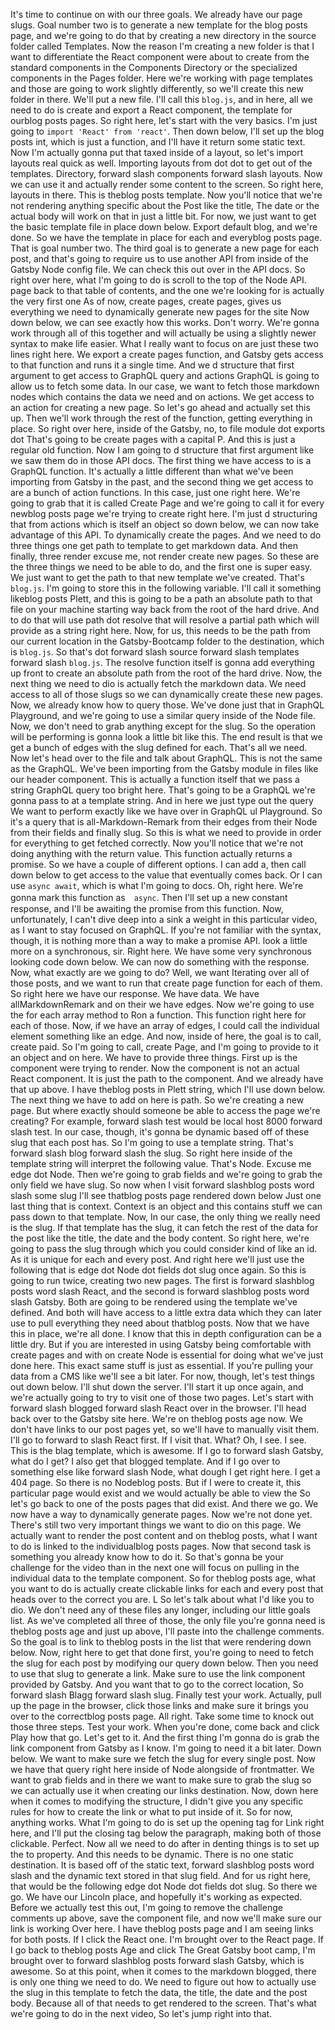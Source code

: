 It's time to continue on with our three goals. We already have our page slugs. Goal number two is to generate a new template for the blog posts page, and we're going to do that by creating a new directory in the source folder called Templates. Now the reason I'm creating a new folder is that I want to differentiate the React component were about to create from the standard components in the Components Directory or the specialized components in the Pages folder. Here we're working with page templates and those are going to work slightly differently, so we'll create this new folder in there. We'll put a new file. I'll call this `blog.js`, and in here, all we need to do is create and export a React component, the template for ourblog posts pages. So right here, let's start with the very basics. I'm just going to `import 'React' from 'react'`. Then down below, I'll set up the blog posts int, which is just a function, and I'll have it return some static text. Now I'm actually gonna put that taxed inside of a layout, so let's import layouts real quick as well. Importing layouts from dot dot to get out of the templates. Directory, forward slash components forward slash layouts. Now we can use it and actually render some content to the screen. So right here, layouts in there. This is theblog posts template. Now you'll notice that we're not rendering anything specific about the Post like the title, The date or the actual body will work on that in just a little bit. For now, we just want to get the basic template file in place down below. Export default blog, and we're done. So we have the template in place for each and everyblog posts page. That is goal number two. The third goal is to generate a new page for each post, and that's going to require us to use another API from inside of the Gatsby Node config file. We can check this out over in the API docs. So right over here, what I'm going to do is scroll to the top of the Node API. page back to that table of contents, and the one we're looking for is actually the very first one As of now, create pages, create pages, gives us everything we need to dynamically generate new pages for the site Now down below, we can see exactly how this works. Don't worry. We're gonna work through all of this together and will actually be using a slightly newer syntax to make life easier. What I really want to focus on are just these two lines right here. We export a create pages function, and Gatsby gets access to that function and runs it a single time. And we d structure that first argument to get access to GraphQL query and actions GraphQL is going to allow us to fetch some data. In our case, we want to fetch those markdown nodes which contains the data we need and on actions. We get access to an action for creating a new page. So let's go ahead and actually set this up. Then we'll work through the rest of the function, getting everything in place. So right over here, inside of the Gatsby, no, to file module dot exports dot That's going to be create pages with a capital P. And this is just a regular old function. Now I am going to d structure that first argument like we saw them do in those API docs. The first thing we have access to is a GraphQL function. It's actually a little different than what we've been importing from Gatsby in the past, and the second thing we get access to are a bunch of action functions. In this case, just one right here. We're going to grab that it is called Create Page and we're going to call it for every newblog posts page we're trying to create right here. I'm just d structuring that from actions which is itself an object so down below, we can now take advantage of this API. To dynamically create the pages. And we need to do three things one get path to template to get markdown data. And then finally, three render excuse me, not render create new pages. So these are the three things we need to be able to do, and the first one is super easy. We just want to get the path to that new template we've created. That's `blog.js`. I'm going to store this in the following variable. I'll call it something likeblog posts Plett, and this is going to be a path an absolute path to that file on your machine starting way back from the root of the hard drive. And to do that will use path dot resolve that will resolve a partial path which will provide as a string right here. Now, for us, this needs to be the path from our current location in the Gatsby-Bootcamp folder to the destination, which is `blog.js`. So that's dot forward slash source forward slash templates forward slash `blog.js`. The resolve function itself is gonna add everything up front to create an absolute path from the root of the hard drive. Now, the next thing we need to dio is actually fetch the markdown data. We need access to all of those slugs so we can dynamically create these new pages. Now, we already know how to query those. We've done just that in GraphQL Playground, and we're going to use a similar query inside of the Node file. Now, we don't need to grab anything except for the slug. So the operation will be performing is gonna look a little bit like this. The end result is that we get a bunch of edges with the slug defined for each. That's all we need. Now let's head over to the file and talk about GraphQL. This is not the same as the GraphQL. We've been importing from the Gatsby module in files like our header component. This is actually a function itself that we pass a string GraphQL query too bright here. That's going to be a GraphQL we're gonna pass to at a template string. And in here we just type out the query We want to perform exactly like we have over in GraphQL ul Playground. So it's a query that is all-Markdown-Remark from their edges from their Node from their fields and finally slug. So this is what we need to provide in order for everything to get fetched correctly. Now you'll notice that we're not doing anything with the return value. This function actually returns a promise. So we have a couple of different options. I can add a, then call down below to get access to the value that eventually comes back. Or I can use `async await`, which is what I'm going to docs. Oh, right here. We're gonna mark this function as　`async`. Then I'll set up a new constant response, and I'll be awaiting the promise from this function. Now, unfortunately, I can't dive deep into a sink a weight in this particular video, as I want to stay focused on GraphQL. If you're not familiar with the syntax, though, it is nothing more than a way to make a promise API. look a little more on a synchronous, sir. Right here. We have some very synchronous looking code down below. We can now do something with the response. Now, what exactly are we going to do? Well, we want Iterating over all of those posts, and we want to run that create page function for each of them. So right here we have our response. We have data. We have allMarkdownRemark and on their we have edges. Now we're going to use the for each array method to Ron a function. This function right here for each of those. Now, if we have an array of edges, I could call the individual element something like an edge. And now, inside of here, the goal is to call, create paid. So I'm going to call, create Page, and I'm going to provide to it an object and on here. We have to provide three things. First up is the component were trying to render. Now the component is not an actual React component. It is just the path to the component. And we already have that up above. I have theblog posts in Plett string, which I'll use down below. The next thing we have to add on here is path. So we're creating a new page. But where exactly should someone be able to access the page we're creating? For example, forward slash test would be local host 8000 forward slash test. In our case, though, it's gonna be dynamic based off of these slug that each post has. So I'm going to use a template string. That's forward slash blog forward slash the slug. So right here inside of the template string will interpret the following value. That's Node. Excuse me edge dot Node. Then we're going to grab fields and we're going to grab the only field we have slug. So now when I visit forward slashblog posts word slash some slug I'll see thatblog posts page rendered down below Just one last thing that is context. Context is an object and this contains stuff we can pass down to that template. Now, In our case, the only thing we really need is the slug. If that template has the slug, it can fetch the rest of the data for the post like the title, the date and the body content. So right here, we're going to pass the slug through which you could consider kind of like an id. As it is unique for each and every post. And right here we'll just use the following that is edge dot Node dot fields dot slug once again. So this is going to run twice, creating two new pages. The first is forward slashblog posts word slash React, and the second is forward slashblog posts word slash Gatsby. Both are going to be rendered using the template we've defined. And both will have access to a little extra data which they can later use to pull everything they need about thatblog posts. Now that we have this in place, we're all done. I know that this in depth configuration can be a little dry. But if you are interested in using Gatsby being comfortable with create pages and with on create Node is essential for doing what we've just done here. This exact same stuff is just as essential. If you're pulling your data from a CMS like we'll see a bit later. For now, though, let's test things out down below. I'll shut down the server. I'll start it up once again, and we're actually going to try to visit one of those two pages. Let's start with forward slash blogged forward slash React over in the browser. I'll head back over to the Gatsby site here. We're on theblog posts age now. We don't have links to our post pages yet, so we'll have to manually visit them. I'll go to forward to slash React first. If I visit that. What? Oh, I see. I see. This is the blag template, which is awesome. If I go to forward slash Gatsby, what do I get? I also get that blogged template. And if I go over to something else like forward slash Node, what dough I get right here. I get a 404 page. So there is no Nodeblog posts. But if I were to create it, this particular page would exist and we would actually be able to view the So let's go back to one of the posts pages that did exist. And there we go. We now have a way to dynamically generate pages. Now we're not done yet. There's still two very important things we want to dio on this page. We actually want to render the post content and on theblog posts, what I want to do is linked to the individualblog posts pages. Now that second task is something you already know how to do it. So that's gonna be your challenge for the video than in the next one will focus on pulling in the individual data to the template component. So for theblog posts age, what you want to do is actually create clickable links for each and every post that heads over to the correct you are. L So let's talk about what I'd like you to dio. We don't need any of these files any longer, including our little goals list. As we've completed all three of those, the only file you're gonna need is theblog posts age and just up above, I'll paste into the challenge comments. So the goal is to link to theblog posts in the list that were rendering down below. Now, right here to get that done first, you're going to need to fetch the slug for each post by modifying our query down below. Then you need to use that slug to generate a link. Make sure to use the link component provided by Gatsby. And you want that to go to the correct location, So forward slash Blagg forward slash slug. Finally test your work. Actually, pull up the page in the browser, click those links and make sure it brings you over to the correctblog posts page. All right. Take some time to knock out those three steps. Test your work. When you're done, come back and click Play how that go. Let's get to it. And the first thing I'm gonna do is grab the link component from Gatsby as I know. I'm going to need it a bit later. Down below. We want to make sure we fetch the slug for every single post. Now we have that query right here inside of Node alongside of frontmatter. We want to grab fields and in there we want to make sure to grab the slug so we can actually use it when creating our links destination. Now, down here when it comes to modifying the structure, I didn't give you any specific rules for how to create the link or what to put inside of it. So for now, anything works. What I'm going to do is set up the opening tag for Link right here, and I'll put the closing tag below the paragraph, making both of those clickable. Perfect. Now all we need to do after in denting things is to set up the to property. And this needs to be dynamic. There is no one static destination. It is based off of the static text, forward slashblog posts word slash and the dynamic text stored in that slug field. And for us right here, that would be the following edge dot Node dot fields dot slug. So there we go. We have our Lincoln place, and hopefully it's working as expected. Before we actually test this out, I'm going to remove the challenge comments up above, save the component file, and now we'll make sure our link is working Over here. I have theblog posts page and I am seeing links for both posts. If I click the React one. I'm brought over to the React page. If I go back to theblog posts Age and click The Great Gatsby boot camp, I'm brought over to forward slashblog posts forward slash Gatsby, which is awesome. So at this point, when it comes to the markdown blogged, there is only one thing we need to do. We need to figure out how to actually use the slug in this template to fetch the data, the title, the date and the post body. Because all of that needs to get rendered to the screen. That's what we're going to do in the next video, So let's jump right into that.
